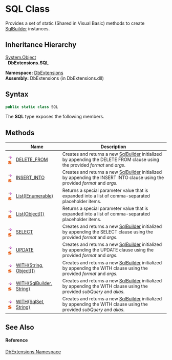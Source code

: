 SQL Class
=========
Provides a set of static (Shared in Visual Basic) methods to create [SqlBuilder][1] instances.


Inheritance Hierarchy
---------------------
[System.Object][2]  
  **DbExtensions.SQL**  

**Namespace:** [DbExtensions][3]  
**Assembly:** DbExtensions (in DbExtensions.dll)

Syntax
------

```csharp
public static class SQL
```

The **SQL** type exposes the following members.


Methods
-------

                                 | Name                           | Description                                                                                                                       
-------------------------------- | ------------------------------ | --------------------------------------------------------------------------------------------------------------------------------- 
![Public method]![Static member] | [DELETE_FROM][4]               | Creates and returns a new [SqlBuilder][1] initialized by appending the DELETE FROM clause using the provided *format* and *args*. 
![Public method]![Static member] | [INSERT_INTO][5]               | Creates and returns a new [SqlBuilder][1] initialized by appending the INSERT INTO clause using the provided *format* and *args*. 
![Public method]![Static member] | [List(IEnumerable)][6]         | Returns a special parameter value that is expanded into a list of comma-separated placeholder items.                              
![Public method]![Static member] | [List(Object[])][7]            | Returns a special parameter value that is expanded into a list of comma-separated placeholder items.                              
![Public method]![Static member] | [SELECT][8]                    | Creates and returns a new [SqlBuilder][1] initialized by appending the SELECT clause using the provided *format* and *args*.      
![Public method]![Static member] | [UPDATE][9]                    | Creates and returns a new [SqlBuilder][1] initialized by appending the UPDATE clause using the provided *format* and *args*.      
![Public method]![Static member] | [WITH(String, Object[])][10]   | Creates and returns a new [SqlBuilder][1] initialized by appending the WITH clause using the provided *format* and *args*.        
![Public method]![Static member] | [WITH(SqlBuilder, String)][11] | Creates and returns a new [SqlBuilder][1] initialized by appending the WITH clause using the provided *subQuery* and *alias*.     
![Public method]![Static member] | [WITH(SqlSet, String)][12]     | Creates and returns a new [SqlBuilder][1] initialized by appending the WITH clause using the provided *subQuery* and *alias*.     


See Also
--------

#### Reference
[DbExtensions Namespace][3]  

[1]: ../SqlBuilder/README.md
[2]: http://msdn.microsoft.com/en-us/library/e5kfa45b
[3]: ../README.md
[4]: DELETE_FROM.md
[5]: INSERT_INTO.md
[6]: List.md
[7]: List_1.md
[8]: SELECT.md
[9]: UPDATE.md
[10]: WITH_2.md
[11]: WITH.md
[12]: WITH_1.md
[Public method]: ../../icons/pubmethod.gif "Public method"
[Static member]: ../../icons/static.gif "Static member"